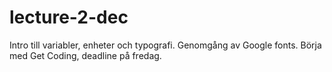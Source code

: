 # lecture-2-dec
 Intro till variabler, enheter och typografi. Genomgång av Google fonts. Börja med Get Coding, deadline på fredag.
